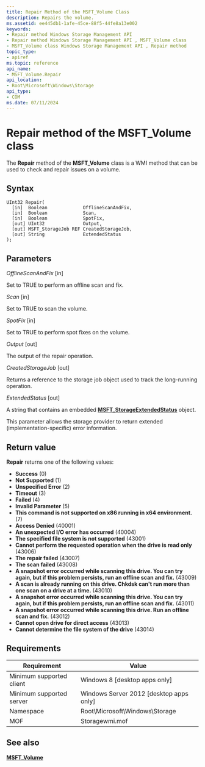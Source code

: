 ```yaml
---
title: Repair Method of the MSFT_Volume Class
description: Repairs the volume.
ms.assetid: ee445db1-1afe-45ce-88f5-44fe8a13e002
keywords:
- Repair method Windows Storage Management API
- Repair method Windows Storage Management API , MSFT_Volume class
- MSFT_Volume class Windows Storage Management API , Repair method
topic_type:
- apiref
ms.topic: reference
api_name:
- MSFT_Volume.Repair
api_location:
- Root\Microsoft\Windows\Storage
api_type:
- COM
ms.date: 07/11/2024
---
```


# Repair method of the MSFT_Volume class

The **Repair** method of the **MSFT_Volume** class is a WMI method that can be used to check and repair issues on a volume.

## Syntax

```mof
UInt32 Repair(
  [in]  Boolean             OfflineScanAndFix,
  [in]  Boolean             Scan,
  [in]  Boolean             SpotFix,
  [out] UInt32              Output,
  [out] MSFT_StorageJob REF CreatedStorageJob,
  [out] String              ExtendedStatus
);
```

## Parameters

*OfflineScanAndFix* \[in\]

Set to TRUE to perform an offline scan and fix.

*Scan* \[in\]

Set to TRUE to scan the volume.

*SpotFix* \[in\]

Set to TRUE to perform spot fixes on the volume.

*Output* \[out\]

The output of the repair operation.

*CreatedStorageJob* \[out\]

Returns a reference to the storage job object used to track the long-running operation.

*ExtendedStatus* \[out\]

A string that contains an embedded [**MSFT_StorageExtendedStatus**](msft-storageextendedstatus.md) object.

This parameter allows the storage provider to return extended (implementation-specific) error information.

## Return value

**Repair** returns one of the following values:

* **Success** (0)
* **Not Supported** (1)
* **Unspecified Error** (2)
* **Timeout** (3)
* **Failed** (4)
* **Invalid Parameter** (5)
* **This command is not supported on x86 running in x64 environment.** (7)
* **Access Denied** (40001)
* **An unexpected I/O error has occurred** (40004)
* **The specified file system is not supported** (43001)
* **Cannot perform the requested operation when the drive is read only** (43006)
* **The repair failed** (43007)
* **The scan failed** (43008)
* **A snapshot error occurred while scanning this drive. You can try again, but if this problem persists, run an offline scan and fix.** (43009)
* **A scan is already running on this drive. Chkdsk can't run more than one scan on a drive at a time.** (43010)
* **A snapshot error occurred while scanning this drive. You can try again, but if this problem persists, run an offline scan and fix.** (43011)
* **A snapshot error occurred while scanning this drive. Run an offline scan and fix.** (43012)
* **Cannot open drive for direct access** (43013)
* **Cannot determine the file system of the drive** (43014)

## Requirements

| Requirement | Value |
|-------------------------------------|-------------------------------------------------------------------------------------------|
| Minimum supported client | Windows 8 \[desktop apps only\]                                                |
| Minimum supported server | Windows Server 2012 \[desktop apps only\]                                      |
| Namespace                | Root\\Microsoft\\Windows\\Storage                                              |
| MOF                      |  Storagewmi.mof  |

## See also

[**MSFT\_Volume**](msft-volume.md)
